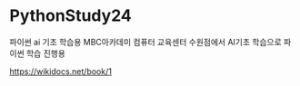 # PythonStudy24
파이썬 ai 기초 학습용
MBC아카데미 컴퓨터 교육센터 수원점에서 AI기초 학습으로 파이썬 학습 진행용

https://wikidocs.net/book/1
